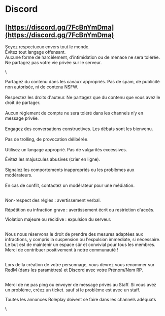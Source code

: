 # Discord

## [https://discord.gg/7FcBnYmDma](https://discord.gg/7FcBnYmDma)



Soyez respectueux envers tout le monde.\
Évitez tout langage offensant.\
Aucune forme de harcèlement, d'intimidation ou de menace ne sera tolérée.\
Ne partagez pas votre vie privée sur le serveur.

\


Partagez du contenu dans les canaux appropriés. Pas de spam, de publicité non autorisée, ni de contenu NSFW.\
\
Respectez les droits d'auteur. Ne partagez que du contenu que vous avez le droit de partager.\
\
Aucun règlement de compte ne sera toléré dans les channels n’y en message privée.\
\
Engagez des conversations constructives. Les débats sont les bienvenu.\
\
Pas de trolling, de provocation délibérée.\
\
Utilisez un langage approprié. Pas de vulgarités excessives.

Évitez les majuscules abusives (crier en ligne).\
\
Signalez les comportements inappropriés ou les problèmes aux modérateurs.\
\
En cas de conflit, contactez un modérateur pour une médiation.

\
Non-respect des règles : avertissement verbal.

Répétition ou infraction grave : avertissement écrit ou restriction d'accès.

Violation majeure ou récidive : expulsion du serveur.

\
Nous nous réservons le droit de prendre des mesures adaptées aux infractions, y compris la suspension ou l'expulsion immédiate, si nécessaire. Le but est de maintenir un espace sûr et convivial pour tous les membres. Merci de contribuer positivement à notre communauté !

\
Lors de la création de votre personnage, vous devrez vous renommer sur RedM (dans les paramètres) et Discord avec votre Prénom/Nom RP.

\
Merci de ne pas ping ou envoyer de message privés au Staff. Si vous avez un problème, créez un ticket. sauf si le problème est avec un staff.

Toutes les annonces Roleplay doivent se faire dans les channels adéquats

\

